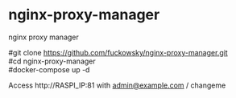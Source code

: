 # nginx-proxy-manager
nginx proxy manager

#git clone https://github.com/fuckowsky/nginx-proxy-manager.git  
#cd nginx-proxy-manager  
#docker-compose up -d  
  
Access http://RASPI_IP:81 with admin@example.com / changeme
